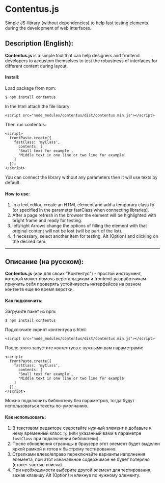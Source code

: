 # Contentus.js

Simple JS-library (without dependencies) to help fast testing elements during the development of web interfaces.

## Description (English):

**Contentus.js** is a simple tool that can help designers and frontend developers to accustom themselves to test the robustness of interfaces for different content during layout.

#### Install:

Load package from npm:

```
$ npm install contentus
```

In the html attach the file library:

```
<script src="node_modules/contentus/dist/contentus.min.js"></script>
```

Then run contentus:

```
<script>
  frontPaste.create({
    fastClass: 'myClass',
      contents: [
      'Small text for example',
      'Middle text in one line or two line for example'
    ]
  });
</script>
```

You can connect the library without any parameters then it will use texts by default.

#### How to use:

1. In a text editor, create an HTML element and add a temporary class fp (or specified in the parameter fastClass when connecting libraries).
2. After a page refresh in the browser the element will be highlighted with bright frame and ready for testing.
3. left/right Arrows change the options of filling the element with that original content will not be lost (will be part of the list).
4. If necessary, select another item for testing, Alt (Option) and clicking on the desired item.

---

## Описание (на русском):

**Contentus.js** (или для своих "Контентус") - простой инструмент, который может помочь верстальщикам и frontend-разработчикам приучить себя проверять устойчивость интерфейсов на разном контенте еще во время верстки.

#### Как подключить:

Загрузите пакет из npm:

```
$ npm install contentus
```

Подключите скрипт контентуса в html:

```
<script src="node_modules/contentus/dist/contentus.min.js"></script>
```

После этого запустите контентуса с нужными вам параметрами:

```
<script>
  frontPaste.create({
    fastClass: 'myClass',
      contents: [
      'Small text for example',
      'Middle text in one line or two line for example'
    ]
  });
</script>
```

Можно подключить библиотеку без параметров, тогда будут использоваться тексты по-умолчанию.


#### Как использовать:

1. В текстовом редакторе сверстайте нужный элемент и добавьте к нему временный класс `fp` (или указанный вами в параметре `fastClass` при подключении библиотеки).
2. После обновления страницы в браузере этот элемент будет выделен яркой рамкой и готов к быстрому тестированию.
3. Стрелками влево/вправо переключайте варианты наполнения элемента, при этот изначальное содержимое не будет потеряно (станет частью списка).
4. При необходимости выберите другой элемент для тестирования, зажав клавишу Alt (Option) и кликнув по нужному элементу.


